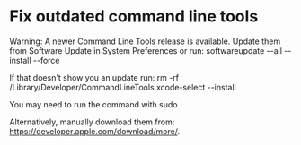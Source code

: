 # Fix outdated command line tools

Warning: A newer Command Line Tools release is available.
Update them from Software Update in System Preferences or run:
  softwareupdate --all --install --force

If that doesn't show you an update run:
  rm -rf /Library/Developer/CommandLineTools
  xcode-select --install

You may need to run the command with sudo

Alternatively, manually download them from:
  https://developer.apple.com/download/more/.
